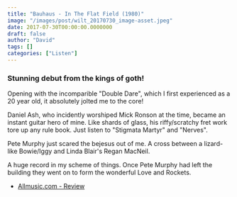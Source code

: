 ```yaml
---
title: "Bauhaus - In The Flat Field (1980)"
image: "/images/post/wilt_20170730_image-asset.jpeg"
date: 2017-07-30T00:00:00.0000000
draft: false
author: "David"
tags: []
categories: ["Listen"]
---
```

### Stunning debut from the kings of goth!

 Opening with the incomparible "Double Dare", which I first experienced as a 20 year old, it absolutely jolted me to the core!

 Daniel Ash, who incidently worshiped Mick Ronson at the time, became an instant guitar hero of mine. Like shards of glass, his riffy/scratchy fret work tore up any rule book. Just listen to "Stigmata Martyr" and "Nerves".  

 Pete Murphy just scared the bejesus out of me. A cross between a lizard-like Bowie/Iggy and Linda Blair's Regan MacNeil.  

 A huge record in my scheme of things. Once Pete Murphy had left the building they went on to form the wonderful Love and Rockets.

-  [Allmusic.com - Review](http://www.allmusic.com/album/in-the-flat-field-mw0000193854)